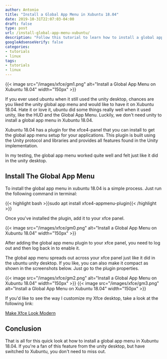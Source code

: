 ```yaml
---
author: Antonio
title: "Install a Global App Menu in Xubuntu 18.04"
date: 2019-10-31T22:07:03-04:00
draft: false
type: post
url: /install-global-app-menu-xubuntu/
description: "Follow this tutorial to learn how to install a global app menu in xubuntu 18.04. We will show you a simple way to install a global app menu plugin for the xfce panel."
googleAdsenseVerify: false
categories:
- tutorials
- linux
tags:
- tutorials
- linux
---
```


{{< image src="/images/xfce/gm1.png" alt="Install a Global App Menu on Xubuntu 18.04" width="150px" >}}

If you ever used ubuntu when it still used the unity desktop, chances are you liked the unity global app menu and would like to have it on Xubuntu 18.04. Hate it or love it, ubuntu did some things really well when it used unity, like the HUD and the Global App Menu. Luckily, we don't need unity to install a global app menu in Xubuntu 18.04.

<!--more-->

Xubuntu 18.04 has a plugin for the xfce4-panel that you can install to get the global app menu setup for your applications. This plugin is built using the Unity protocol and libraries and provides all features found in the Unity implementation.

In my testing, the global app menu worked quite well and felt just like it did in the unity desktop.

## **Install The Global App Menu**

To install the global app menu in xubuntu 18.04 is a simple process. Just run the following command in terminal:

{{< highlight bash >}}sudo apt install xfce4-appmenu-plugin{{< /highlight >}}

Once you've installed the plugin, add it to your xfce panel.

{{< image src="/images/xfce/gm0.png" alt="Install a Global App Menu on Xubuntu 18.04" width="150px" >}}

After adding the global app menu plugin to your xfce panel, you need to log out and then log back in to enable it.

The global app menu spreads out across your xfce panel just like it did in the ubuntu unity desktop. If you like, you can also make it compact as shown in the screenshots below. Just go to the plugin properties.

{{< image src="/images/xfce/gm2.png" alt="Install a Global App Menu on Xubuntu 18.04" width="150px" >}} {{< image src="/images/xfce/gm3.png" alt="Install a Global App Menu on Xubuntu 18.04" width="150px" >}}

If you'd like to see the way I customize my Xfce desktop, take a look at the following link:

<a href="https://techstop.github.io/make-xfce-look-modern/">Make Xfce Look Modern</a>

## **Conclusion**

That is all for this quick look at how to install a global app menu in Xubuntu 18.04. If you're a fan of this feature from the unity desktop, but have switched to Xubuntu, you don't need to miss out.
